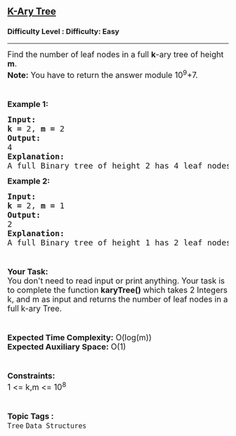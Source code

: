 <h2><a href="https://www.geeksforgeeks.org/problems/k-ary-tree1235/1">K-Ary Tree</a></h2><h3>Difficulty Level : Difficulty: Easy</h3><hr><div class="problems_problem_content__Xm_eO"><p><span style="font-size:18px">Find the number of leaf nodes in a full <strong>k</strong>-ary tree of height <strong>m</strong>.<br>
<strong>Note:</strong> You have to return the answer module 10<sup>9</sup>+7.</span></p>

<p>&nbsp;</p>

<p><span style="font-size:18px"><strong>Example 1:</strong></span></p>

<pre><span style="font-size:18px"><strong>Input:</strong></span>
<span style="font-size:18px"><strong>k = </strong>2, <strong>m = </strong>2</span>
<span style="font-size:18px"><strong>Output:</strong></span>
<span style="font-size:18px">4</span>
<span style="font-size:18px"><strong>Explanation:</strong></span>
<span style="font-size:18px">A full Binary tree of height 2 has 4 leaf nodes.</span> </pre>

<p><span style="font-size:18px"><strong>Example 2:</strong></span></p>

<pre><span style="font-size:18px"><strong>Input:</strong></span>
<span style="font-size:18px"><strong>k = </strong>2, <strong>m = </strong>1</span>
<span style="font-size:18px"><strong>Output:</strong></span>
<span style="font-size:18px">2</span>
<span style="font-size:18px"><strong>Explanation:</strong></span>
<span style="font-size:18px">A full Binary tree of height 1 has 2 leaf nodes.</span></pre>

<p>&nbsp;</p>

<p><span style="font-size:18px"><strong>Your Task:</strong><br>
You don't need to read input or print anything. Your task is to complete the function <strong>karyTree()</strong> which takes 2 Integers k, and m as input and returns the number of leaf nodes in a full k-ary Tree.</span></p>

<p>&nbsp;</p>

<p><span style="font-size:18px"><strong>Expected Time Complexity:</strong> O(log(m))<br>
<strong>Expected Auxiliary Space:</strong> O(1)</span></p>

<p>&nbsp;</p>

<p><span style="font-size:18px"><strong>Constraints:</strong></span><br>
<span style="font-size:18px">1 &lt;= k,m &lt;= 10<sup>8</sup></span></p>
</div><br><p><span style=font-size:18px><strong>Topic Tags : </strong><br><code>Tree</code>&nbsp;<code>Data Structures</code>&nbsp;